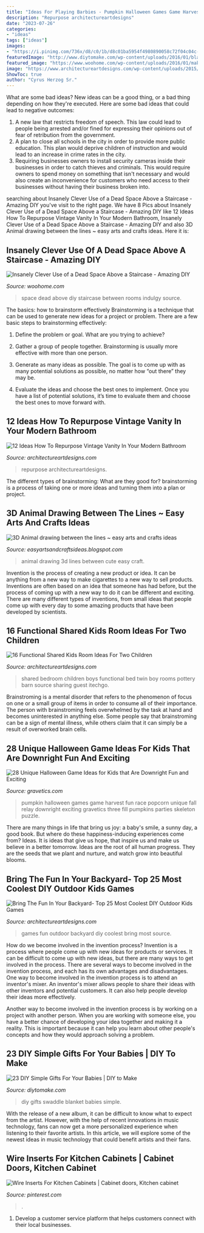 ```yaml
---
title: "Ideas For Playing Barbies - Pumpkin Halloween Games Game Harvest Fun Race Popcorn Unique Fall Relay Downright Exciting Gravetics Three Fill Pumpkins Parties Skeleton Puzzle"
description: "Repurpose architectureartdesigns"
date: "2023-07-26"
categories:
- "ideas"
tags: ["ideas"]
images:
- "https://i.pinimg.com/736x/d8/c0/1b/d8c01ba5954f4980890058c72f04c04c--kitchen-cabinets-wire.jpg"
featuredImage: "http://www.diytomake.com/wp-content/uploads/2016/01/blancket.jpg"
featured_image: "https://www.woohome.com/wp-content/uploads/2016/01/make-use-of-dead-space-5.jpg"
image: "https://www.architectureartdesigns.com/wp-content/uploads/2015/04/232.jpg"
ShowToc: true
author: "Cyrus Herzog Sr."
---
```



What are some bad ideas?
New ideas can be a good thing, or a bad thing depending on how they're executed. Here are some bad ideas that could lead to negative outcomes: 
1. A new law that restricts freedom of speech. This law could lead to people being arrested and/or fined for expressing their opinions out of fear of retribution from the government. 
2. A plan to close all schools in the city in order to provide more public education. This plan would deprive children of instruction and would lead to an increase in crime rates in the city. 
3. Requiring businesses owners to install security cameras inside their businesses in order to catch thieves and criminals. This would require owners to spend money on something that isn't necessary and would also create an inconvenience for customers who need access to their businesses without having their business broken into. 

	

		
searching about Insanely Clever Use of a Dead Space Above a Staircase - Amazing DIY you've visit to the right page. We have 8 Pics about Insanely Clever Use of a Dead Space Above a Staircase - Amazing DIY like 12 Ideas How To Repurpose Vintage Vanity In Your Modern Bathroom, Insanely Clever Use of a Dead Space Above a Staircase - Amazing DIY and also 3D Animal drawing between the lines ~ easy arts and crafts ideas. Here it is:
		
    
## Insanely Clever Use Of A Dead Space Above A Staircase - Amazing DIY

<img loading=lazy src="https://www.woohome.com/wp-content/uploads/2016/01/make-use-of-dead-space-5.jpg" onerror="this.onerror=null;this.src='https://tse2.mm.bing.net/th?id=OIP.Ps-lhhuBTjhdcuV72T0kTwHaJ4&amp;pid=15.1';" alt="Insanely Clever Use of a Dead Space Above a Staircase - Amazing DIY">

_Source: woohome.com_

>space dead above diy staircase between rooms indulgy source. 

	

The basics: how to brainstorm effectively
Brainstorming is a technique that can be used to generate new ideas for a project or problem. There are a few basic steps to brainstorming effectively:
1. Define the problem or goal. What are you trying to achieve?

2. Gather a group of people together. Brainstorming is usually more effective with more than one person.

3. Generate as many ideas as possible. The goal is to come up with as many potential solutions as possible, no matter how “out there” they may be.

4. Evaluate the ideas and choose the best ones to implement. Once you have a list of potential solutions, it’s time to evaluate them and choose the best ones to move forward with.

    
## 12 Ideas How To Repurpose Vintage Vanity In Your Modern Bathroom

<img loading=lazy src="https://www.architectureartdesigns.com/wp-content/uploads/2015/08/324.jpg" onerror="this.onerror=null;this.src='https://tse2.mm.bing.net/th?id=OIP.zh8sZt6PNYVQ8Pa_oZkZLwHaHF&amp;pid=15.1';" alt="12 Ideas How To Repurpose Vintage Vanity In Your Modern Bathroom">

_Source: architectureartdesigns.com_

>repurpose architectureartdesigns. 

	

The different types of brainstorming: What are they good for?
brainstorming is a process of taking one or more ideas and turning them into a plan or project.

    
## 3D Animal Drawing Between The Lines ~ Easy Arts And Crafts Ideas

<img loading=lazy src="https://2.bp.blogspot.com/-FkZKU9o7gpQ/Viwd9Vwf9jI/AAAAAAAAQYs/EEtcZ6SOxZw/s1600/cute%2Banimal%2Bdrawing9.jpg" onerror="this.onerror=null;this.src='https://tse4.mm.bing.net/th?id=OIP.uJ5cH4-YrW0AkH1wcL7MDAHaJ3&amp;pid=15.1';" alt="3D Animal drawing between the lines ~ easy arts and crafts ideas">

_Source: easyartsandcraftsideas.blogspot.com_

>animal drawing 3d lines between cute easy craft. 

	

Invention is the process of creating a new product or idea. It can be anything from a new way to make cigarettes to a new way to sell products. Inventions are often based on an idea that someone has had before, but the process of coming up with a new way to do it can be different and exciting. There are many different types of inventions, from small ideas that people come up with every day to some amazing products that have been developed by scientists.

    
## 16 Functional Shared Kids Room Ideas For Two Children

<img loading=lazy src="https://www.architectureartdesigns.com/wp-content/uploads/2015/02/420-630x397.jpg" onerror="this.onerror=null;this.src='https://tse2.mm.bing.net/th?id=OIP.ulP6jppieuMNdwGRlkS06AHaEq&amp;pid=15.1';" alt="16 Functional Shared Kids Room Ideas For Two Children">

_Source: architectureartdesigns.com_

>shared bedroom children boys functional bed twin boy rooms pottery barn source sharing guest itechgo. 

	

Brainstroming is a mental disorder that refers to the phenomenon of focus on one or a small group of items in order to consume all of their importance. The person with brainstroming feels overwhelmed by the task at hand and becomes uninterested in anything else. Some people say that brainstroming can be a sign of mental illness, while others claim that it can simply be a result of overworked brain cells.

    
## 28 Unique Halloween Game Ideas For Kids That Are Downright Fun And Exciting

<img loading=lazy src="http://www.gravetics.com/wp-content/uploads/2017/07/Popcorn-Race.jpg" onerror="this.onerror=null;this.src='https://tse1.mm.bing.net/th?id=OIP.cM_4MmSmgpDVA62EK9QSjQAAAA&amp;pid=15.1';" alt="28 Unique Halloween Game Ideas for Kids that Are Downright Fun and Exciting">

_Source: gravetics.com_

>pumpkin halloween games game harvest fun race popcorn unique fall relay downright exciting gravetics three fill pumpkins parties skeleton puzzle. 

	

There are many things in life that bring us joy: a baby's smile, a sunny day, a good book. But where do these happiness-inducing experiences come from? Ideas. It is ideas that give us hope, that inspire us and make us believe in a better tomorrow. Ideas are the root of all human progress. They are the seeds that we plant and nurture, and watch grow into beautiful blooms.

    
## Bring The Fun In Your Backyard- Top 25 Most Coolest DIY Outdoor Kids Games

<img loading=lazy src="https://www.architectureartdesigns.com/wp-content/uploads/2015/04/232.jpg" onerror="this.onerror=null;this.src='https://tse3.mm.bing.net/th?id=OIP.kIthIT88o_hIGQC-y82VzAHaLS&amp;pid=15.1';" alt="Bring The Fun In Your Backyard- Top 25 Most Coolest DIY Outdoor Kids Games">

_Source: architectureartdesigns.com_

>games fun outdoor backyard diy coolest bring most source. 

	

How do we become involved in the invention process?
Invention is a process where people come up with new ideas for products or services. It can be difficult to come up with new ideas, but there are many ways to get involved in the process. There are several ways to become involved in the invention process, and each has its own advantages and disadvantages.
One way to become involved in the invention process is to attend an inventor's mixer. An inventor's mixer allows people to share their ideas with other inventors and potential customers. It can also help people develop their ideas more effectively.

Another way to become involved in the invention process is by working on a project with another person. When you are working with someone else, you have a better chance of developing your idea together and making it a reality. This is important because it can help you learn about other people's concepts and how they would approach solving a problem.

    
## 23 DIY Simple Gifts For Your Babies | DIY To Make

<img loading=lazy src="http://www.diytomake.com/wp-content/uploads/2016/01/blancket.jpg" onerror="this.onerror=null;this.src='https://tse1.mm.bing.net/th?id=OIP.HAAlDkJIedLbvPyLBwmuBwHaLH&amp;pid=15.1';" alt="23 DIY Simple Gifts For Your Babies | DIY to Make">

_Source: diytomake.com_

>diy gifts swaddle blanket babies simple. 

	

With the release of a new album, it can be difficult to know what to expect from the artist. However, with the help of recent innovations in music technology, fans can now get a more personalized experience when listening to their favorite artists. In this article, we will explore some of the newest ideas in music technology that could benefit artists and their fans.

    
## Wire Inserts For Kitchen Cabinets | Cabinet Doors, Kitchen Cabinet

<img loading=lazy src="https://i.pinimg.com/736x/d8/c0/1b/d8c01ba5954f4980890058c72f04c04c--kitchen-cabinets-wire.jpg" onerror="this.onerror=null;this.src='https://tse3.mm.bing.net/th?id=OIP.6w1WP-2t8r-IikfQK3b8fAHaLt&amp;pid=15.1';" alt="Wire Inserts For Kitchen Cabinets | Cabinet doors, Kitchen cabinet">

_Source: pinterest.com_

>. 

	

1. Develop a customer service platform that helps customers connect with their local businesses.

